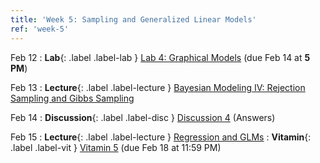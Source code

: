 ```yaml
---
title: 'Week 5: Sampling and Generalized Linear Models'
ref: 'week-5'
---
```


Feb 12
: **Lab**{: .label .label-lab } [Lab 4: Graphical Models](https://data102.datahub.berkeley.edu/hub/user-redirect/git-pull?repo=https%3A%2F%2Fgithub.com%2Fds-102%2Fsp24-materials&urlpath=lab%2Ftree%2Fsp24-materials%2Flab%2Flab04%2Flab04.ipynb&branch=main) (due Feb 14 at **5 PM**)

Feb 13
: **Lecture**{: .label .label-lecture } [Bayesian Modeling IV: Rejection Sampling and Gibbs Sampling](lecture/lec09)

Feb 14
: **Discussion**{: .label .label-disc } [Discussion 4](https://drive.google.com/file/d/1iXtBXST-0uAr1ONTEaVUikCr_QBMwkeE/view?usp=sharing) (Answers)

Feb 15
: **Lecture**{: .label .label-lecture } [Regression and GLMs](lecture/lec10)
: **Vitamin**{: .label .label-vit } [Vitamin 5](https://www.gradescope.com/courses/711377/assignments/4074681) (due Feb 18 at 11:59 PM)

